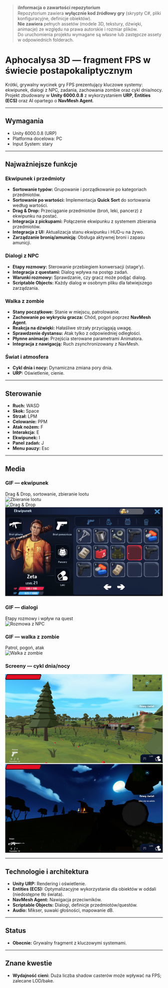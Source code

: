 > **ℹInformacja o zawartości repozytorium**  
> Repozytorium zawiera **wyłącznie kod źródłowy gry** (skrypty C#, pliki konfiguracyjne, definicje obiektów).  
> **Nie zawiera** pełnych assetów (modele 3D, tekstury, dźwięki, animacje) ze względu na prawa autorskie i rozmiar plików.  
> Do uruchomienia projektu wymagane są własne lub zastępcze assety w odpowiednich folderach.

# Aphocalysa 3D — fragment FPS w świecie postapokaliptycznym

Krótki, grywalny wycinek gry FPS prezentujący kluczowe systemy: ekwipunek, dialogi z NPC, zadania, zachowania zombie oraz cykl dnia/nocy.  
Projekt zbudowany w **Unity 6000.0.8** z wykorzystaniem **URP**, **Entities (ECS)** oraz AI opartego o **NavMesh Agent**.

---

## Wymagania
- Unity 6000.0.8 (URP)
- Platforma docelowa: PC
- Input System: stary

---

## Najważniejsze funkcje

### Ekwipunek i przedmioty
- **Sortowanie typów:** Grupowanie i porządkowanie po kategoriach przedmiotów.
- **Sortowanie po wartości:** Implementacja **Quick Sort** do sortowania według wartości.
- **Drag & Drop:** Przeciąganie przedmiotów (broń, leki, pancerz) z ekwipunku na postać.
- **Integracja z pickupami:** Połączenie ekwipunku z systemem zbierania przedmiotów.
- **Integracja z UI:** Aktualizacja stanu ekwipunku i HUD‑u na żywo.
- **Zarządzanie bronią/amunicją:** Obsługa aktywnej broni i zapasu amunicji.

### Dialogi z NPC
- **Etapy rozmowy:** Sterowanie przebiegiem konwersacji (stage’y).
- **Integracja z questami:** Dialog wpływa na postęp zadań.
- **Warunki rozmowy:** Sprawdzanie, czy gracz może podjąć dialog.
- **Scriptable Objects:** Każdy dialog w osobnym pliku dla łatwiejszego zarządzania.

### Walka z zombie
- **Stany początkowe:** Stanie w miejscu, patrolowanie.
- **Zachowanie po wykryciu gracza:** Chód, pogoń poprzez **NavMesh Agent**.
- **Reakcja na dźwięki:** Hałaśliwe strzały przyciągają uwagę.
- **Sprawdzenie dystansu:** Atak tylko z odpowiedniej odległości.
- **Płynne animacje:** Przejścia sterowane parametrami Animatora.
- **Integracja z nawigacją:** Ruch zsynchronizowany z NavMesh.

### Świat i atmosfera
- **Cykl dnia i nocy:** Dynamiczna zmiana pory dnia.
- **URP:** Oświetlenie, cienie.

---

## Sterowanie
- **Ruch:** WASD  
- **Skok:** Space  
- **Strzał:** LPM  
- **Celowanie:** PPM  
- **Atak nożem:** F  
- **Interakcja:** E  
- **Ekwipunek:** I  
- **Panel zadań:** J  
- **Menu pauzy:** Esc  

---

## Media

### GIF — ekwipunek
Drag & Drop, sortowanie, zbieranie lootu  
![Zbieranie lootu](Dosc/zbieranie_lootu.gif)  
![Drag & Drop](Dosc/drag_drop.gif)  
![Sortowanie ekwipunku](Dosc/sortowanie_ekwipunku.gif)

### GIF — dialogi
Etapy rozmowy i wpływ na quest  
![Rozmowa z NPC](Dosc/rozmowa.gif)

### GIF — walka z zombie
Patrol, pogoń, atak  
![Walka z zombie](Dosc/walka.gif)

### Screeny — cykl dnia/nocy
![Dzień](Dosc/dzien1.png)  
![Noc](Dosc/noc1.png)

---

## Technologie i architektura
- **Unity URP:** Rendering i oświetlenie.
- **Entities (ECS):** Optymalizacyjne wykorzystanie dla obiektów w oddali (niedostępne tło świata).
- **NavMesh Agent:** Nawigacja przeciwników.
- **Scriptable Objects:** Dialogi, definicje przedmiotów/questów.
- **Audio:** Mikser, suwaki głośności, mapowanie dB.

---

## Status
- **Obecnie:** Grywalny fragment z kluczowymi systemami.

---

## Znane kwestie
- **Wydajność cieni:** Duża liczba shadow casterów może wpływać na FPS; zalecane LOD/bake.
